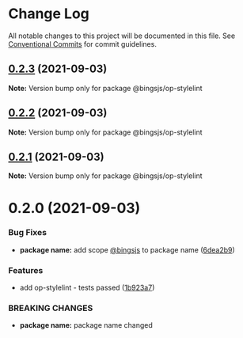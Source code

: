 # Change Log

All notable changes to this project will be documented in this file.
See [Conventional Commits](https://conventionalcommits.org) for commit guidelines.

## [0.2.3](https://github.com/bingtimren/op-tools/compare/@bingsjs/op-stylelint@0.2.2...@bingsjs/op-stylelint@0.2.3) (2021-09-03)

**Note:** Version bump only for package @bingsjs/op-stylelint





## [0.2.2](https://github.com/bingtimren/op-tools/compare/@bingsjs/op-stylelint@0.2.1...@bingsjs/op-stylelint@0.2.2) (2021-09-03)

**Note:** Version bump only for package @bingsjs/op-stylelint





## [0.2.1](https://github.com/bingtimren/op-tools/compare/@bingsjs/op-stylelint@0.2.0...@bingsjs/op-stylelint@0.2.1) (2021-09-03)

**Note:** Version bump only for package @bingsjs/op-stylelint





# 0.2.0 (2021-09-03)


### Bug Fixes

* **package name:** add scope [@bingsjs](https://github.com/bingsjs) to package name ([6dea2b9](https://github.com/bingtimren/op-tools/commit/6dea2b946c46b332afe669f0c732c05bb07fc89d))


### Features

* add op-stylelint - tests passed ([1b923a7](https://github.com/bingtimren/op-tools/commit/1b923a762e0f21a3fce7e753e61698ea5dd79430))


### BREAKING CHANGES

* **package name:** package name changed
